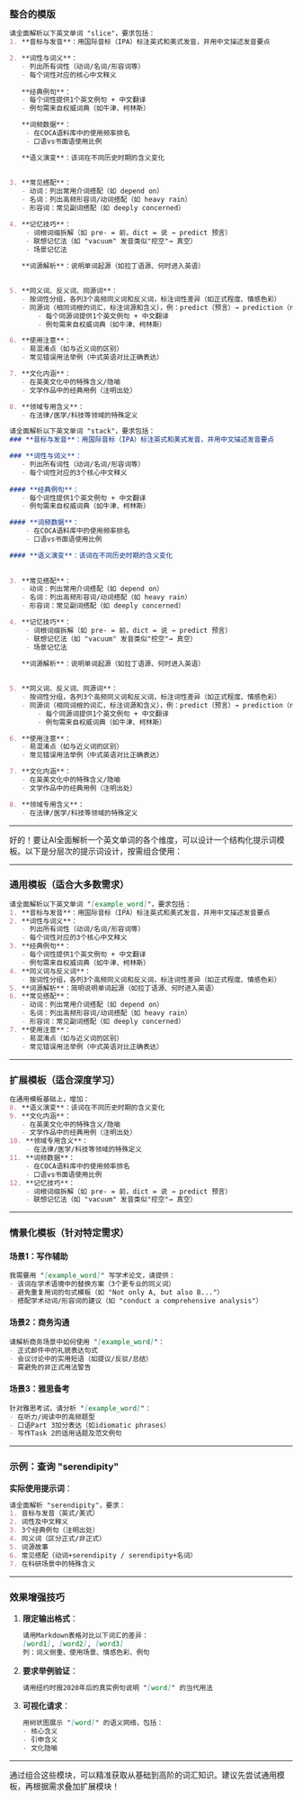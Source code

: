 ### 整合的模版

```markdown
请全面解析以下英文单词 "slice"，要求包括：
1. **音标与发音**：用国际音标（IPA）标注英式和美式发音，并用中文描述发音要点

2. **词性与词义**：
   - 列出所有词性（动词/名词/形容词等）
   - 每个词性对应的核心中文释义
  
   **经典例句**：
   - 每个词性提供1个英文例句 + 中文翻译
   - 例句需来自权威词典（如牛津、柯林斯）

   **词频数据**：
    - 在COCA语料库中的使用频率排名
    - 口语vs书面语使用比例

   **语义演变**：该词在不同历史时期的含义变化
   
   
3. **常见搭配**：
   - 动词：列出常用介词搭配（如 depend on）
   - 名词：列出高频形容词/动词搭配（如 heavy rain）
   - 形容词：常见副词搭配（如 deeply concerned）

4. **记忆技巧**：
    - 词根词缀拆解（如 pre- = 前，dict = 说 → predict 预言）
    - 联想记忆法（如 "vacuum" 发音类似"挖空"→ 真空）
    - 场景记忆法
   
   **词源解析**：说明单词起源（如拉丁语源、何时进入英语）
   

5. **同义词、反义词、同源词**：
   - 按词性分组，各列3个高频同义词和反义词，标注词性差异（如正式程度、情感色彩）
   - 同源词（相同词根的词汇，标注词源和含义），例：predict（预言）→ prediction（n.）→ predictable（adj.）
	   - 每个同源词提供1个英文例句 + 中文翻译
	   - 例句需来自权威词典（如牛津、柯林斯）

6. **使用注意**：
   - 易混淆点（如与近义词的区别）
   - 常见错误用法举例（中式英语对比正确表达）

7. **文化内涵**：
   - 在英美文化中的特殊含义/隐喻
   - 文学作品中的经典用例（注明出处）

8. **领域专用含义**：
   - 在法律/医学/科技等领域的特殊定义

```



```markdown
请全面解析以下英文单词 "stack"，要求包括：
### **音标与发音**：用国际音标（IPA）标注英式和美式发音，并用中文描述发音要点

### **词性与词义**：
   - 列出所有词性（动词/名词/形容词等）
   - 每个词性对应的3个核心中文释义
  
#### **经典例句**：
   - 每个词性提供1个英文例句 + 中文翻译
   - 例句需来自权威词典（如牛津、柯林斯）

#### **词频数据**：
    - 在COCA语料库中的使用频率排名
    - 口语vs书面语使用比例

#### **语义演变**：该词在不同历史时期的含义变化
   
   
3. **常见搭配**：
   - 动词：列出常用介词搭配（如 depend on）
   - 名词：列出高频形容词/动词搭配（如 heavy rain）
   - 形容词：常见副词搭配（如 deeply concerned）

4. **记忆技巧**：
    - 词根词缀拆解（如 pre- = 前，dict = 说 → predict 预言）
    - 联想记忆法（如 "vacuum" 发音类似"挖空"→ 真空）
    - 场景记忆法
   
   **词源解析**：说明单词起源（如拉丁语源、何时进入英语）
   

5. **同义词、反义词、同源词**：
   - 按词性分组，各列3个高频同义词和反义词，标注词性差异（如正式程度、情感色彩）
   - 同源词（相同词根的词汇，标注词源和含义），例：predict（预言）→ prediction（n.）→ predictable（adj.）
	   - 每个同源词提供1个英文例句 + 中文翻译
	   - 例句需来自权威词典（如牛津、柯林斯）

6. **使用注意**：
   - 易混淆点（如与近义词的区别）
   - 常见错误用法举例（中式英语对比正确表达）

7. **文化内涵**：
   - 在英美文化中的特殊含义/隐喻
   - 文学作品中的经典用例（注明出处）

8. **领域专用含义**：
   - 在法律/医学/科技等领域的特殊定义

```

---


好的！要让AI全面解析一个英文单词的各个维度，可以设计一个结构化提示词模板。以下是分层次的提示词设计，按需组合使用：

---

### **通用模板（适合大多数需求）**
```markdown
请全面解析以下英文单词 "[example_word]"，要求包括：
1. **音标与发音**：用国际音标（IPA）标注英式和美式发音，并用中文描述发音要点
2. **词性与词义**：
   - 列出所有词性（动词/名词/形容词等）
   - 每个词性对应的3个核心中文释义
3. **经典例句**：
   - 每个词性提供1个英文例句 + 中文翻译
   - 例句需来自权威词典（如牛津、柯林斯）
4. **同义词与反义词**：
   - 按词性分组，各列3个高频同义词和反义词，标注词性差异（如正式程度、情感色彩）
5. **词源解析**：简明说明单词起源（如拉丁语源、何时进入英语）
6. **常见搭配**：
   - 动词：列出常用介词搭配（如 depend on）
   - 名词：列出高频形容词/动词搭配（如 heavy rain）
   - 形容词：常见副词搭配（如 deeply concerned）
7. **使用注意**：
   - 易混淆点（如与近义词的区别）
   - 常见错误用法举例（中式英语对比正确表达）
```

---

### **扩展模板（适合深度学习）**
```markdown
在通用模板基础上，增加：
8. **语义演变**：该词在不同历史时期的含义变化
9. **文化内涵**：
   - 在英美文化中的特殊含义/隐喻
   - 文学作品中的经典用例（注明出处）
10. **领域专用含义**：
    - 在法律/医学/科技等领域的特殊定义
11. **词频数据**：
    - 在COCA语料库中的使用频率排名
    - 口语vs书面语使用比例
12. **记忆技巧**：
    - 词根词缀拆解（如 pre- = 前，dict = 说 → predict 预言）
    - 联想记忆法（如 "vacuum" 发音类似"挖空"→ 真空）
```

---

### **情景化模板（针对特定需求）**
#### **场景1：写作辅助**
```markdown
我需要用 "[example_word]" 写学术论文，请提供：
- 该词在学术语境中的替换方案（3个更专业的同义词）
- 避免重复用词的句式模板（如 "Not only A, but also B..."）
- 搭配学术动词/形容词的建议（如 "conduct a comprehensive analysis"）
```

#### **场景2：商务沟通**
```markdown
请解析商务场景中如何使用 "[example_word]"：
- 正式邮件中的礼貌表达句式
- 会议讨论中的实用短语（如提议/反驳/总结）
- 需避免的非正式用法警告
```

#### **场景3：雅思备考**
```markdown
针对雅思考试，请分析 "[example_word]"：
- 在听力/阅读中的高频题型
- 口语Part 3加分表达（如idiomatic phrases）
- 写作Task 2的适用话题及范文例句
```

---

### **示例：查询 "serendipity"**
**实际使用提示词**：
```markdown
请全面解析 "serendipity"，要求：
1. 音标与发音（英式/美式）
2. 词性及中文释义
3. 3个经典例句（注明出处）
4. 同义词（区分正式/非正式）
5. 词源故事
6. 常见搭配（动词+serendipity / serendipity+名词）
7. 在科研场景中的特殊含义
```

---

### **效果增强技巧**
1. **限定输出格式**：
   ```markdown
   请用Markdown表格对比以下词汇的差异：
   [word1], [word2], [word3]
   列：词义侧重、使用场景、情感色彩、例句
   ```
2. **要求举例验证**：
   ```markdown
   请用纽约时报2020年后的真实例句说明 "[word]" 的当代用法
   ```
3. **可视化请求**：
   ```markdown
   用树状图展示 "[word]" 的语义网络，包括：
   - 核心含义
   - 引申含义
   - 文化隐喻
   ```

---

通过组合这些模块，可以精准获取从基础到高阶的词汇知识。建议先尝试通用模板，再根据需求叠加扩展模块！